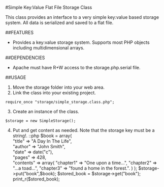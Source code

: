 #Simple Key:Value Flat File Storage Class

This class provides an interface to a very simple key:value based storage system. All data is 
serialized and saved to a flat file. 

##FEATURES

- Provides a key:value storage system. Supports most PHP objects including multidimensional arrays.

##DEPENDENCIES

- Apache must have R+W access to the storage.php.serial file.

##USAGE

1. Move the storage folder into your web area.
2. Link the class into your existing project.
``````````````````````````
require_once "storage/simple_storage.class.php";
``````````````````````````
3. Create an instance of the class.
``````````````````````````
$storage = new SimpleStorage();
``````````````````````````
4. Put and get content as needed. Note that the storage key must be a string!.
::php
$book = array(														
		"title" => "A Day In The Life",									
		"author" => "John Smith",										
		"date" => date("c"),											
		"pages" => 428,												
		"contents" => array(
			"chapter1" => "One upon a time...",
			"chapter2" => "...a toad...",
			"chapter3" => "found a home in the forest.".
		)
	);
	$storage->put("book",$book);
	$stored_book = $storage->get("book");
	print_r($stored_book);
